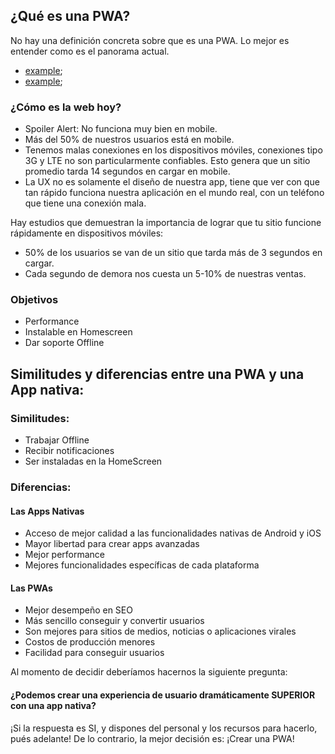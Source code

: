 ## ¿Qué es una PWA?
No hay una definición concreta sobre que es una PWA. Lo mejor es entender como es el panorama actual.

- [example](pwastats.com);
- [example](wpostats.com);

### ¿Cómo es la web hoy?
- Spoiler Alert: No funciona muy bien en mobile.
- Más del 50% de nuestros usuarios está en mobile.
- Tenemos malas conexiones en los dispositivos móviles, conexiones tipo 3G y LTE no son particularmente confiables. Esto genera que un sitio promedio tarda 14 segundos en cargar en mobile.
- La UX no es solamente el diseño de nuestra app, tiene que ver con que tan rápido funciona nuestra aplicación en el mundo real, con un teléfono que tiene una conexión mala.

Hay estudios que demuestran la importancia de lograr que tu sitio funcione rápidamente en dispositivos móviles:
- 50% de los usuarios se van de un sitio que tarda más de 3 segundos en cargar.
- Cada segundo de demora nos cuesta un 5-10% de nuestras ventas.

### Objetivos
- Performance
- Instalable en Homescreen
- Dar soporte Offline

## Similitudes y diferencias entre una PWA y una App nativa:

### Similitudes:
- Trabajar Offline
- Recibir notificaciones
- Ser instaladas en la HomeScreen

### Diferencias:

#### Las Apps Nativas
- Acceso de mejor calidad a las funcionalidades nativas de Android y iOS
- Mayor libertad para crear apps avanzadas
- Mejor performance
- Mejores funcionalidades específicas de cada plataforma

#### Las PWAs
- Mejor desempeño en SEO
- Más sencillo conseguir y convertir usuarios
- Son mejores para sitios de medios, noticias o aplicaciones virales
- Costos de producción menores
- Facilidad para conseguir usuarios

Al momento de decidir deberíamos hacernos la siguiente pregunta:

#### ¿Podemos crear una experiencia de usuario dramáticamente SUPERIOR con una app nativa?
¡Si la respuesta es SI, y dispones del personal y los recursos para hacerlo, pués adelante!
De lo contrario, la mejor decisión es: ¡Crear una PWA!